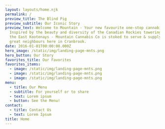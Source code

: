 ```yaml
---
layout: layouts/home.njk
permalink: /
preview_title: The Blind Pig
preview_subtitle: Our Iconic Story
preview_text: Welcome to Mountain - Your new favourite one-stop cannabis shop.
  Inspired by the beauty and diversity of the Canadian Rockies towering through
  the East Kootenays - Mountain Cannabis Co is stoked to serve & supply our
  great neighbours here in Cranbrook.
date: 2016-01-01T00:00:00.000Z
hero_image: /static/img/landing-page-mnts.png
hero_button: Our Story
favorites_title: Our Favorites
favorites_items: 
  - image: /static/img/landing-page-mnts.png
  - image: /static/img/landing-page-mnts.png
  - image: /static/img/landing-page-mnts.png
menu:
  - title: Our Menu
  - subtitle: For yourself or to share
  - text: Lorem ipsum
  - button: See the Menu!
contact:
  - title: Contact Us
  - text: Lorem Ipsum
title: Home
---
```

